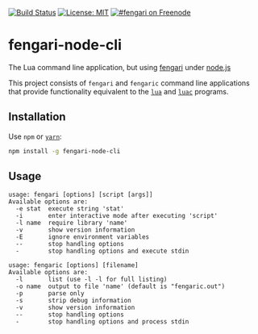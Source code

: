 [![Build Status](https://travis-ci.org/fengari-lua/fengari-node-cli.svg?branch=master)](https://travis-ci.org/fengari-lua/fengari-node-cli)
[![License: MIT](https://img.shields.io/badge/License-MIT-yellow.svg)](https://opensource.org/licenses/MIT)
[![#fengari on Freenode](https://img.shields.io/Freenode/%23fengari.png)](https://webchat.freenode.net/?channels=fengari)


# fengari-node-cli

The Lua command line application, but using [fengari](https://fengari.io/) under [node.js](https://nodejs.org/)

This project consists of `fengari` and `fengaric` command line applications that provide functionality equivalent to the [`lua`](http://www.lua.org/manual/5.3/manual.html#7) and [`luac`](https://www.lua.org/manual/5.3/luac.html) programs.

## Installation

Use `npm` or [`yarn`](http://yarnpkg.com/):

```bash
npm install -g fengari-node-cli
```


## Usage

```
usage: fengari [options] [script [args]]
Available options are:
  -e stat  execute string 'stat'
  -i       enter interactive mode after executing 'script'
  -l name  require library 'name'
  -v       show version information
  -E       ignore environment variables
  --       stop handling options
  -        stop handling options and execute stdin
```

```
usage: fengaric [options] [filename]
Available options are:
  -l       list (use -l -l for full listing)
  -o name  output to file 'name' (default is "fengaric.out")
  -p       parse only
  -s       strip debug information
  -v       show version information
  --       stop handling options
  -        stop handling options and process stdin
```
